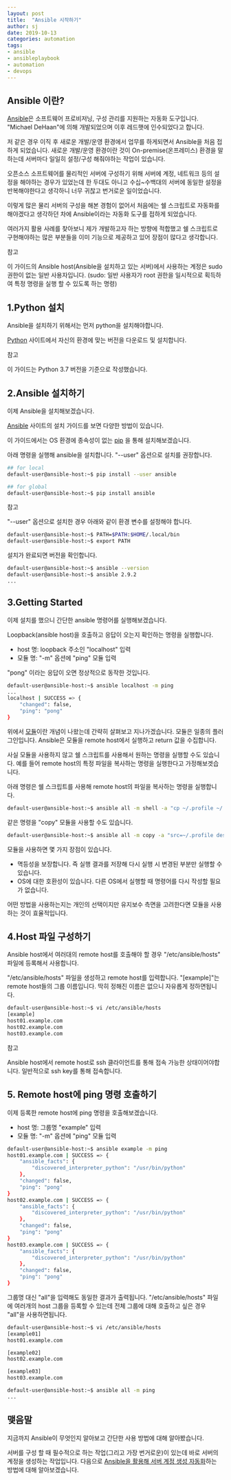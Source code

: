```yaml
---
layout: post
title:  "Ansible 시작하기"
author: sj
date: 2019-10-13
categories: automation
tags:
- ansible
- ansibleplaybook
- automation
- devops
---
```


## Ansible 이란?

[Ansible](https://github.com/ansible/ansible)은 소프트웨어 프로비저닝, 구성 관리를 지원하는 자동화 도구입니다.
"Michael DeHaan"에 의해 개발되었으며 이후 레드햇에 인수되었다고 합니다.

저 같은 경우 이직 후 새로운 개발/운영 환경에서 업무를 하게되면서 Ansible을 처음 접하게 되었습니다.
새로운 개발/운영 환경이란 것이 On-premise(온프레미스) 환경을 말하는데 서버마다 일일히 설정/구성 해줘야하는 작업이 있습니다.

오픈소스 소프트웨어를 물리적인 서버에 구성하기 위해 서버에 계정, 네트워크 등의 설정을 해야하는 경우가 있었는데
한 두대도 아니고 수십~수백대의 서버에 동일한 설정을 반복해야한다고 생각하니 너무 귀찮고 번거로운 일이었습니다.

이렇게 많은 물리 서버의 구성을 해본 경험이 없어서 처음에는 쉘 스크립트로 자동화를 해야겠다고 생각하던 차에
Ansible이라는 자동화 도구를 접하게 되었습니다. 

여러가지 활용 사례를 찾아보니 제가 개발하고자 하는 방향에 적합했고 
쉘 스크립트로 구현해야하는 많은 부분들을 이미 기능으로 제공하고 있어 장점이 많다고 생각합니다.

<p class="tip-title">참고</p>
<p class="tip-content">
이 가이드의 Ansible host(Ansible을 설치하고 있는 서버)에서 사용하는 계정은 sudo 권한이 없는 일반 사용자입니다.
(sudo: 일반 사용자가 root 권한을 일시적으로 획득하여 특정 명령을 실행 할 수 있도록 하는 명령)
</p>

## 1.Python 설치

Ansible을 설치하기 위해서는 먼저 python을 설치해야합니다.

[Python](https://www.python.org/downloads/) 사이트에서 자신의 환경에 맞는 버전을 다운로드 및 설치합니다.

<p class="tip-title">참고</p>
<p class="tip-content">
이 가이드는 Python 3.7 버전을 기준으로 작성했습니다.
</p>

## 2.Ansible 설치하기

이제 Ansible을 설치해보겠습니다.

[Ansible](https://docs.ansible.com/ansible/latest/installation_guide/intro_installation.html#latest-releases-via-pip)
사이트의 설치 가이드를 보면 다양한 방법이 있습니다.

이 가이드에서는 OS 환경에 종속성이 없는 
[pip](https://docs.ansible.com/ansible/latest/installation_guide/intro_installation.html#latest-releases-via-pip)
을 통해 설치해보겠습니다.

아래 명령을 실행해 ansible을 설치합니다. "--user" 옵션으로 설치를 권장합니다.

```bash
## for local
default-user@ansible-host:~$ pip install --user ansible

## for global
default-user@ansible-host:~$ pip install ansible
```

<p class="tip-title">참고</p>
<p class="tip-content">
"--user" 옵션으로 설치한 경우 아래와 같이 환경 변수를 설정해야 합니다.
</p>

```bash
default-user@ansible-host:~$ PATH=$PATH:$HOME/.local/bin
default-user@ansible-host:~$ export PATH
```

설치가 완료되면 버전을 확인합니다.

```bash
default-user@ansible-host:~$ ansible --version
default-user@ansible-host:~$ ansible 2.9.2
...
```

## 3.Getting Started

이제 설치를 했으니 간단한 ansible 명령어를 실행해보겠습니다.

Loopback(ansible host)을 호출하고 응답이 오는지 확인하는 명령을 실행합니다.
- host 명: loopback 주소인 "localhost" 입력
- 모듈 명: "-m" 옵션에 "ping" 모듈 입력

"pong" 이라는 응답이 오면 정상적으로 동작한 것입니다.

```bash
default-user@ansible-host:~$ ansible localhost -m ping
...
localhost | SUCCESS => {
    "changed": false,
    "ping": "pong"
}
```

위에서 [모듈](https://docs.ansible.com/ansible/latest/user_guide/modules_intro.html)이란 개념이 나왔는데 간략히 살펴보고 지나가겠습니다. 모듈은 일종의 플러그인입니다. Ansible은 모듈을 remote host에서 실행하고 return 값을 수집합니다.

사실 모듈을 사용하지 않고 쉘 스크립트를 사용해서 원하는 명령을 실행할 수도 있습니다.
예를 들어 remote host의 특정 파일을 복사하는 명령을 실행한다고 가정해보겟습니다.

아래 명령은 쉘 스크립트를 사용해 remote host의 파일을 복사하는 명령을 실행합니다. 
```bash
default-user@ansible-host:~$ ansible all -m shell -a "cp ~/.profile ~/.profile.bak"
```

같은 명령을 "copy" 모듈을 사용할 수도 있습니다.
```bash
default-user@ansible-host:~$ ansible all -m copy -a "src=~/.profile dest=~/.profile.bak"
```

모듈을 사용하면 몇 가지 장점이 있습니다.
- 멱등성을 보장합니다. 즉 실행 결과를 저장해 다시 실행 시 변경된 부분만 실행할 수 있습니다.
- OS에 대한 호환성이 있습니다. 다른 OS에서 실행할 때 명령어를 다시 작성할 필요가 없습니다.

어떤 방법을 사용하는지는 개인의 선택이지만 유지보수 측면을 고려한다면 모듈을 사용하는 것이 효율적입니다.

## 4.Host 파일 구성하기

Ansible host에서 여러대의 remote host를 호출해야 할 경우 "/etc/ansible/hosts" 파일에 등록해서 사용합니다.

"/etc/ansible/hosts" 파일을 생성하고 remote host를 입력합니다.
"[example]"는 remote host들의 그룹 이름입니다. 딱히 정해진 이름은 없으니 자유롭게 정하면됩니다. 

```bash
default-user@ansible-host:~$ vi /etc/ansible/hosts
[example]
host01.example.com
host02.example.com
host03.example.com
```

<p class="tip-title">참고</p>
<p class="tip-content">
Ansible host에서 remote host로 ssh 클라이언트를 통해 접속 가능한 상태이어야합니다.
일반적으로 ssh key를 통해 접속합니다.
</p>

## 5. Remote host에 ping 명령 호출하기

이제 등록한 remote host에 ping 명령을 호출해보겠습니다.
- host 명: 그룹명 "example" 입력
- 모듈 명: "-m" 옵션에 "ping" 모듈 입력

```bash
default-user@ansible-host:~$ ansible example -m ping
host01.example.com | SUCCESS => {
    "ansible_facts": {
        "discovered_interpreter_python": "/usr/bin/python"
    },
    "changed": false,
    "ping": "pong"
}
host02.example.com | SUCCESS => {
    "ansible_facts": {
        "discovered_interpreter_python": "/usr/bin/python"
    },
    "changed": false,
    "ping": "pong"
}
host03.example.com | SUCCESS => {
    "ansible_facts": {
        "discovered_interpreter_python": "/usr/bin/python"
    },
    "changed": false,
    "ping": "pong"
}
```

그룹명 대신 "all"을 입력해도 동일한 결과가 출력됩니다.
"/etc/ansible/hosts" 파일에 여러개의 host 그룹을 등록할 수 있는데
전체 그룹에 대해 호출하고 싶은 경우 "all"을 사용하면됩니다.

```bash
default-user@ansible-host:~$ vi /etc/ansible/hosts
[example01]
host01.example.com

[example02]
host02.example.com

[example03]
host03.example.com

default-user@ansible-host:~$ ansible all -m ping
...
```

## 맺음말

지금까지 Ansible이 무엇인지 알아보고 간단한 사용 방법에 대해 알아봤습니다.

서버를 구성 할 때 필수적으로 하는 작업(그리고 가장 번거로운)이 있는데 바로 서버의 계정을 생성하는 작업입니다.
다음으로 [Ansible을 활용해 서버 계정 생성 자동화](/automation/2019/10/15/ansible-create-account.html)하는 방법에 대해 알아보겠습니다.

